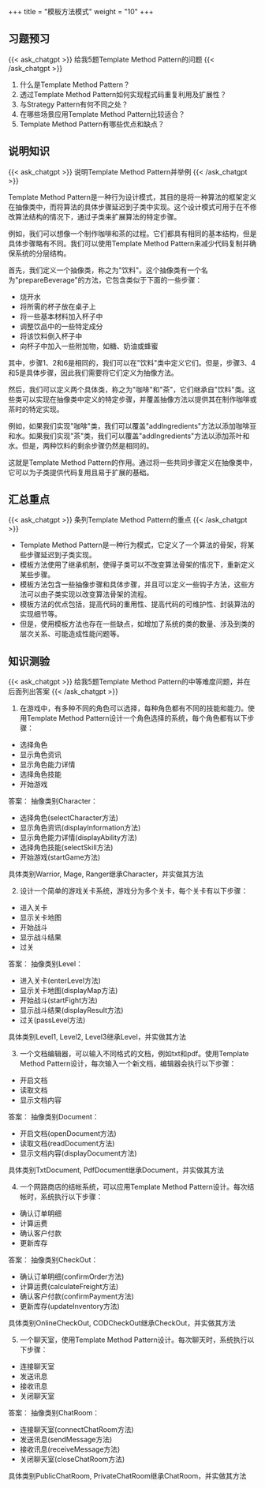 +++
title = "模板方法模式"
weight = "10"
+++
## 习题预习
{{< ask_chatgpt >}}
给我5题Template Method Pattern的问题
{{< /ask_chatgpt >}}



1. 什么是Template Method Pattern？ 
2. 透过Template Method Pattern如何实现程式码重复利用及扩展性？ 
3. 与Strategy Pattern有何不同之处？ 
4. 在哪些场景应用Template Method Pattern比较适合？ 
5. Template Method Pattern有哪些优点和缺点？   

## 说明知识
{{< ask_chatgpt >}}
说明Template Method Pattern并举例
{{< /ask_chatgpt >}}



Template Method Pattern是一种行为设计模式，其目的是将一种算法的框架定义在抽像类中，而将算法的具体步骤延迟到子类中实现。这个设计模式可用于在不修改算法结构的情况下，通过子类来扩展算法的特定步骤。

例如，我们可以想像一个制作咖啡和茶的过程。它们都具有相同的基本结构，但是具体步骤略有不同。我们可以使用Template Method Pattern来减少代码复制并确保系统的分层结构。

首先，我们定义一个抽像类，称之为"饮料"。这个抽像类有一个名为"prepareBeverage"的方法，它包含类似于下面的一些步骤：

- 烧开水
- 将所需的杯子放在桌子上
- 将一些基本材料加入杯子中
- 调整饮品中的一些特定成分
- 将该饮料倒入杯子中
- 向杯子中加入一些附加物，如糖、奶油或蜂蜜

其中，步骤1、2和6是相同的，我们可以在"饮料"类中定义它们。但是，步骤3、4和5是具体步骤，因此我们需要将它们定义为抽像方法。

然后，我们可以定义两个具体类，称之为"咖啡"和"茶"，它们继承自"饮料"类。这些类可以实现在抽像类中定义的特定步骤，并覆盖抽像方法以提供其在制作咖啡或茶时的特定实现。

例如，如果我们实现"咖啡"类，我们可以覆盖"addIngredients"方法以添加咖啡豆和水。如果我们实现"茶"类，我们可以覆盖"addIngredients"方法以添加茶叶和水。但是，两种饮料的剩余步骤仍然是相同的。

这就是Template Method Pattern的作用。通过将一些共同步骤定义在抽像类中，它可以为子类提供代码复用且易于扩展的基础。   

## 汇总重点
{{< ask_chatgpt >}}
条列Template Method Pattern的重点
{{< /ask_chatgpt >}}



- Template Method Pattern是一种行为模式，它定义了一个算法的骨架，将某些步骤延迟到子类实现。
- 模板方法使用了继承机制，使得子类可以不改变算法骨架的情况下，重新定义某些步骤。
- 模板方法包含一些抽像步骤和具体步骤，并且可以定义一些钩子方法，这些方法可以由子类实现以改变算法骨架的流程。
- 模板方法的优点包括，提高代码的重用性、提高代码的可维护性、封装算法的实现细节等。
- 但是，使用模板方法也存在一些缺点，如增加了系统的类的数量、涉及到类的层次关系、可能造成性能问题等。   

## 知识测验
{{< ask_chatgpt >}}
给我5题Template Method Pattern的中等难度问题，并在后面列出答案
{{< /ask_chatgpt >}}



1. 在游戏中，有多种不同的角色可以选择，每种角色都有不同的技能和能力。使用Template Method Pattern设计一个角色选择的系统，每个角色都有以下步骤：
- 选择角色
- 显示角色资讯
- 显示角色能力详情
- 选择角色技能
- 开始游戏

答案：
抽像类别Character：
- 选择角色(selectCharacter方法)
- 显示角色资讯(displayInformation方法)
- 显示角色能力详情(displayAbility方法)
- 选择角色技能(selectSkill方法)
- 开始游戏(startGame方法)

具体类别Warrior, Mage, Ranger继承Character，并实做其方法

2. 设计一个简单的游戏关卡系统，游戏分为多个关卡，每个关卡有以下步骤：
- 进入关卡
- 显示关卡地图
- 开始战斗
- 显示战斗结果
- 过关

答案：
抽像类别Level：
- 进入关卡(enterLevel方法)
- 显示关卡地图(displayMap方法)
- 开始战斗(startFight方法)
- 显示战斗结果(displayResult方法)
- 过关(passLevel方法)

具体类别Level1, Level2, Level3继承Level，并实做其方法

3. 一个文档编辑器，可以输入不同格式的文档，例如txt和pdf。使用Template Method Pattern设计，每次输入一个新文档，编辑器会执行以下步骤：
- 开启文档
- 读取文档
- 显示文档内容

答案：
抽像类别Document：
- 开启文档(openDocument方法)
- 读取文档(readDocument方法)
- 显示文档内容(displayDocument方法)

具体类别TxtDocument, PdfDocument继承Document，并实做其方法

4. 一个网路商店的结帐系统，可以应用Template Method Pattern设计。每次结帐时，系统执行以下步骤：
- 确认订单明细
- 计算运费
- 确认客户付款
- 更新库存

答案：
抽像类别CheckOut：
- 确认订单明细(confirmOrder方法)
- 计算运费(calculateFreight方法)
- 确认客户付款(confirmPayment方法)
- 更新库存(updateInventory方法)

具体类别OnlineCheckOut, CODCheckOut继承CheckOut，并实做其方法

5. 一个聊天室，使用Template Method Pattern设计。每次聊天时，系统执行以下步骤：
- 连接聊天室
- 发送讯息
- 接收讯息
- 关闭聊天室

答案：
抽像类别ChatRoom：
- 连接聊天室(connectChatRoom方法)
- 发送讯息(sendMessage方法)
- 接收讯息(receiveMessage方法)
- 关闭聊天室(closeChatRoom方法)

具体类别PublicChatRoom, PrivateChatRoom继承ChatRoom，并实做其方法   

